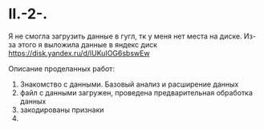 # II.-2-.

Я не смогла загрузить данные в гугл, тк у меня нет места на диске. Из-за этого я выложила данные в яндекс диск
https://disk.yandex.ru/d/lUKuIOG6sbswEw


Описание проделанных работ:
1. Знакомство с данными. Базовый анализ и расширение данных
2. файл с данными загружен, проведена предварительная обработка данных
3. закодированы признаки
4. 
